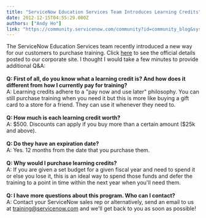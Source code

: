 ```yaml
---
title: "ServiceNow Education Services Team Introduces Learning Credits"
date: 2012-12-15T04:55:29.000Z
authors: ["Andy Ho"]
link: "https://community.servicenow.com/community?id=community_blog&sys_id=16dde6e9dbd0dbc01dcaf3231f9619df"
---
```

<p>The ServiceNow Education Services team recently introduced a new way for our customers to purchase training. Click <a title="k-external-small" class="jive-link-external-small" href="http://www.servicenow.com/knowledge.do?sysparm_document_key=kb_knowledge,c417877f879d704093db7b2d7d434dac" rel="nofollow" target="_blank">here</a> to see the official details posted to our corporate site. I thought I would take a few minutes to provide additional Q&amp;A:<br/><br/><strong>Q: First of all, do you know what a learning credit is? And how does it different from how I currently pay for training?</strong><br/>A: Learning credits adhere to a "pay now and use later" philosophy. You can still purchase training when you need it but this is more like buying a gift card to a store for a friend. They can use it whenever they need to.<br/><br/><strong>Q: How much is each learning credit worth?</strong><br/>A: $500. Discounts can apply if you buy more than a certain amount ($25k and above).<br/><br/><strong>Q: Do they have an expiration date?</strong><br/>A: Yes. 12 months from the date that you purchase them.<br/><br/><strong>Q: Why would I purchase learning credits?</strong><br/>A: If you are given a set budget for a given fiscal year and need to spend it or else you lose it, this is an ideal way to spend those funds and defer the training to a point in time within the next year when you'll need them.<br/><br/><strong>Q: I have more questions about this program. Who can I contact?</strong><br/>A: Contact your ServiceNow sales rep or alternatively, send an email to us at <a title="k-email-small" class="jive-link-email-small" href="mailto:training@servicenow.com">training@servicenow.com</a> and we'll get back to you as soon as possible!</p>